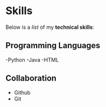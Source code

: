 # Skills

Below is a _list_ of my **technical skills**:

## Programming Languages
-Python
-Java
-HTML

## Collaboration
- Github
- Git
